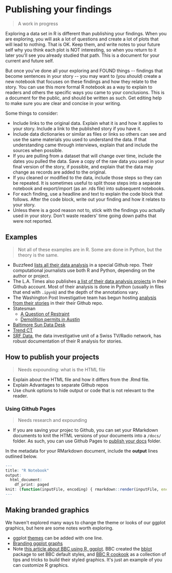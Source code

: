 # Publishing your findings

> A work in progress

Exploring a data set in R is different than publishing your findings. When you are exploring, you will ask a lot of questions and create a lot of plots that will lead to nothing. That is OK. Keep them, and write notes to your future self why you think each plot is NOT interesting, so when you return to it later you'll see you already studied that path. This is a document for your current and future self.

But once you've done all your exploring and FOUND things -- findings that become sentences in your story -- you may want to (you _should_) create a new notebook that focuses on these findings and how they relate to the story. You can use this more formal R notebook as a way to explain to readers and others the specific ways you came to your conclusions. This is a document for the public, and should be written as such. Get editing help to make sure you are clear and concise in your writing.

Some things to consider:

- Include links to the original data. Explain what it is and how it applies to your story. Include a link to the published story if you have it.
- Include data dictionaries or similar as files or links so others can see and use the same materials you used to understand the data. If that understanding came through interviews, explain that and include the sources when possible.
- If you are pulling from a dataset that will change over time, include the dates you pulled the data. Save a copy of the raw data you used in your final version of the story, if possible, and explain that the data may change as records are added to the original.
- If you cleaned or modified to the data, include those steps so they can be repeated. It is sometimes useful to split those steps into a separate notebook and export/import (as an .rds file) into subsequent notebooks.
- For each finding, use a headline and text to explain the code block that follows. After the code block, write out your finding and how it relates to your story.
- Unless there is a good reason not to, stick with the findings you actually used in your story. Don't waste readers' time going down paths that were not reported.

## Examples

> Not all of these examples are in R. Some are done in Python, but the theory is the same.

- Buzzfeed [lists all their data analysis](https://github.com/BuzzFeedNews/everything) in a special Github repo. Their computational journalists use both R and Python, depending on the author or project.
- The L.A. Times also publishes [a list of their data analysis projects](https://github.com/datadesk/notebooks) in their Github account. Most of their analysis is done in Python (usually in files that end with `.ipynb`) and the depth of the annotations vary.
- The Washington Post Investigative team has begun hosting [analysis from their stories](https://github.com/wpinvestigative) in their their Github repo.
- Statesman
  - [A Question of Restraint](https://github.com/statesman/question-of-restraint-analysis)
  - [Demolition permits in Austin](https://github.com/statesman/demolitions/blob/master/notebooks/02_Analysis_Full_demos.ipynb)
- [Baltimore Sun Data Desk](https://github.com/baltimore-sun-data)
- [Trend CT](https://github.com/trendct-data)
- [SRF Data](http://srfdata.github.io/), the data investigative unit of a Swiss TV/Radio network, has robust documentation of their R analysis for stories.

## How to publish your projects

> Needs expounding: what is the HTML file

- Explain about the HTML file and how it differs from the .Rmd file.
- Explain Advantages to separate Github repos
- Use chunk options to hide output or code that is not relevant to the reader.

### Using Github Pages

> Needs research and expounding

- If you are saving your projec to Github, you can set your RMarkdown documents to knit the HTML versions of your documents into a `/docs/` folder. As such, you can use Github Pages to [publish your docs](https://help.github.com/en/articles/configuring-a-publishing-source-for-github-pages#publishing-your-github-pages-site-from-a-docs-folder-on-your-master-branch) folder.

In the metadata for your RMarkdown document, include the **output** lines outlined below.

```r
---
title: "R Notebook"
output:
  html_document:
    df_print: paged
knit: (function(inputFile, encoding) { rmarkdown::render(inputFile, encoding = encoding, output_dir = "docs") })
---
```

## Making branded graphics

We haven't explored many ways to change the theme or looks of our ggplot graphics, but here are some notes worth exploring.

- ggplot [themes](https://ggplot2.tidyverse.org/reference/ggtheme.html) can be added with one line.
- [Branding ggplot graphs](https://michaeltoth.me/you-need-to-start-branding-your-graphs-heres-how-with-ggplot.html)
- Note [this article about BBC using R, ggplot](https://medium.com/bbc-visual-and-data-journalism/how-the-bbc-visual-and-data-journalism-team-works-with-graphics-in-r-ed0b35693535). BBC created the [bblot](https://github.com/bbc/bbplot) package to set BBC default styles, and [BBC R cookook](https://bbc.github.io/rcookbook/) as a collection of tips and tricks to build their styled graphics. It's just an example of you can customize R graphics.
